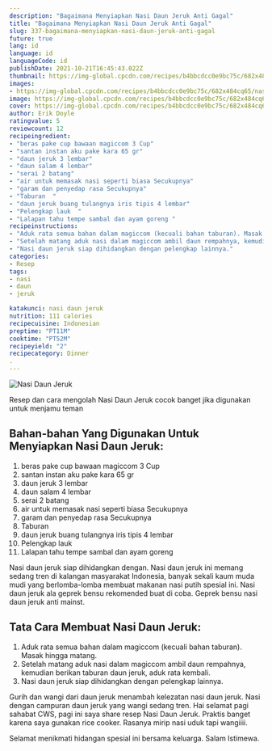 ```yaml
---
description: "Bagaimana Menyiapkan Nasi Daun Jeruk Anti Gagal"
title: "Bagaimana Menyiapkan Nasi Daun Jeruk Anti Gagal"
slug: 337-bagaimana-menyiapkan-nasi-daun-jeruk-anti-gagal
future: true
lang: id
language: id
languageCode: id
publishDate: 2021-10-21T16:45:43.022Z 
thumbnail: https://img-global.cpcdn.com/recipes/b4bbcdcc0e9bc75c/682x484cq65/nasi-daun-jeruk-foto-resep-utama.png
images:
- https://img-global.cpcdn.com/recipes/b4bbcdcc0e9bc75c/682x484cq65/nasi-daun-jeruk-foto-resep-utama.png
image: https://img-global.cpcdn.com/recipes/b4bbcdcc0e9bc75c/682x484cq65/nasi-daun-jeruk-foto-resep-utama.png
cover: https://img-global.cpcdn.com/recipes/b4bbcdcc0e9bc75c/682x484cq65/nasi-daun-jeruk-foto-resep-utama.png
author: Erik Doyle
ratingvalue: 5
reviewcount: 12
recipeingredient:
- "beras pake cup bawaan magiccom 3 Cup"
- "santan instan aku pake kara 65 gr"
- "daun jeruk 3 lembar"
- "daun salam 4 lembar"
- "serai 2 batang"
- "air untuk memasak nasi seperti biasa Secukupnya"
- "garam dan penyedap rasa Secukupnya"
- "Taburan  "
- "daun jeruk buang tulangnya iris tipis 4 lembar"
- "Pelengkap lauk  "
- "Lalapan tahu tempe sambal dan ayam goreng "
recipeinstructions:
- "Aduk rata semua bahan dalam magiccom (kecuali bahan taburan). Masak hingga matang."
- "Setelah matang aduk nasi dalam magiccom ambil daun rempahnya, kemudian berikan taburan daun jeruk, aduk rata kembali."
- "Nasi daun jeruk siap dihidangkan dengan pelengkap lainnya."
categories:
- Resep
tags:
- nasi
- daun
- jeruk

katakunci: nasi daun jeruk 
nutrition: 111 calories
recipecuisine: Indonesian
preptime: "PT11M"
cooktime: "PT52M"
recipeyield: "2"
recipecategory: Dinner
. 
---
```



![Nasi Daun Jeruk](https://img-global.cpcdn.com/recipes/b4bbcdcc0e9bc75c/682x484cq65/nasi-daun-jeruk-foto-resep-utama.png)

Resep dan cara mengolah  Nasi Daun Jeruk cocok banget jika digunakan untuk menjamu teman

<!--inarticleads1-->

## Bahan-bahan Yang Digunakan Untuk Menyiapkan Nasi Daun Jeruk:

1. beras pake cup bawaan magiccom 3 Cup
1. santan instan aku pake kara 65 gr
1. daun jeruk 3 lembar
1. daun salam 4 lembar
1. serai 2 batang
1. air untuk memasak nasi seperti biasa Secukupnya
1. garam dan penyedap rasa Secukupnya
1. Taburan  
1. daun jeruk buang tulangnya iris tipis 4 lembar
1. Pelengkap lauk  
1. Lalapan tahu tempe sambal dan ayam goreng 

Nasi daun jeruk siap dihidangkan dengan. Nasi daun jeruk ini memang sedang tren di kalangan masyarakat Indonesia, banyak sekali kaum muda mudi yang berlomba-lomba membuat makanan nasi putih spesial ini. Nasi daun jeruk ala geprek bensu rekomended buat di coba. Geprek bensu nasi daun jeruk anti mainst. 

<!--inarticleads2-->

## Tata Cara Membuat Nasi Daun Jeruk:

1. Aduk rata semua bahan dalam magiccom (kecuali bahan taburan). Masak hingga matang.
1. Setelah matang aduk nasi dalam magiccom ambil daun rempahnya, kemudian berikan taburan daun jeruk, aduk rata kembali.
1. Nasi daun jeruk siap dihidangkan dengan pelengkap lainnya.


Gurih dan wangi dari daun jeruk menambah kelezatan nasi daun jeruk. Nasi dengan campuran daun jeruk yang wangi sedang tren. Hai selamat pagi sahabat CWS, pagi ini saya share resep Nasi Daun Jeruk. Praktis banget karena saya gunakan rice cooker. Rasanya mirip nasi uduk tapi wangiiii. 

Selamat menikmati hidangan spesial ini bersama keluarga. Salam Istimewa.
